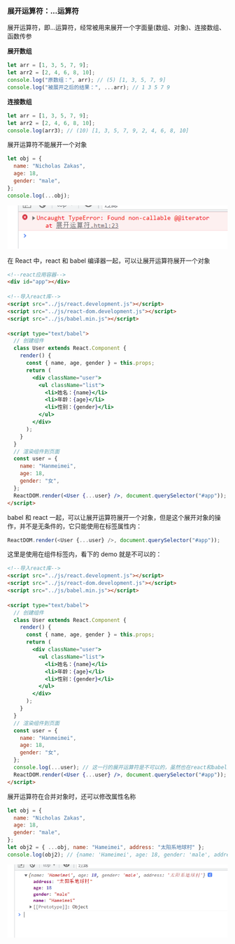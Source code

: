 ### 展开运算符：...运算符

展开运算符，即...运算符，经常被用来展开一个字面量(数组、对象)、连接数组、函数传参

**展开数组**

```javascript
let arr = [1, 3, 5, 7, 9];
let arr2 = [2, 4, 6, 8, 10];
console.log("原数组：", arr); // (5) [1, 3, 5, 7, 9]
console.log("被展开之后的结果：", ...arr); // 1 3 5 7 9
```

**连接数组**

```javascript
let arr = [1, 3, 5, 7, 9];
let arr2 = [2, 4, 6, 8, 10];
console.log(arr3); // (10) [1, 3, 5, 7, 9, 2, 4, 6, 8, 10]
```

展开运算符不能展开一个对象

```javascript
let obj = {
  name: "Nicholas Zakas",
  age: 18,
  gender: "male",
};
console.log(...obj);
```

![展开运算符不能直接展开一个对象](./images/i2.png)

在 React 中，react 和 babel 编译器一起，可以让展开运算符展开一个对象

```html
<!--react应用容器-->
<div id="app"></div>

<!--导入react库-->
<script src="../js/react.development.js"></script>
<script src="../js/react-dom.development.js"></script>
<script src="../js/babel.min.js"></script>

<script type="text/babel">
  // 创建组件
  class User extends React.Component {
    render() {
      const { name, age, gender } = this.props;
      return (
        <div className="user">
          <ul className="list">
            <li>姓名：{name}</li>
            <li>年龄：{age}</li>
            <li>性别：{gender}</li>
          </ul>
        </div>
      );
    }
  }
  // 渲染组件到页面
  const user = {
    name: "Hanmeimei",
    age: 18,
    gender: "女",
  };
  ReactDOM.render(<User {...user} />, document.querySelector("#app"));
</script>
```

babel 和 react 一起，可以让展开运算符展开一个对象，但是这个展开对象的操作，并不是无条件的，它只能使用在标签属性内：

```javascript
ReactDOM.render(<User {...user} />, document.querySelector("#app"));
```

这里是使用在组件标签内，看下的 demo 就是不可以的：

```html
<!--导入react库-->
<script src="../js/react.development.js"></script>
<script src="../js/react-dom.development.js"></script>
<script src="../js/babel.min.js"></script>

<script type="text/babel">
  // 创建组件
  class User extends React.Component {
    render() {
      const { name, age, gender } = this.props;
      return (
        <div className="user">
          <ul className="list">
            <li>姓名：{name}</li>
            <li>年龄：{age}</li>
            <li>性别：{gender}</li>
          </ul>
        </div>
      );
    }
  }
  // 渲染组件到页面
  const user = {
    name: "Hanmeimei",
    age: 18,
    gender: "女",
  };
  console.log(...user); // 这一行的展开运算符是不可以的，虽然也在react和babel的作用域内
  ReactDOM.render(<User {...user} />, document.querySelector("#app"));
</script>
```

展开运算符在合并对象时，还可以修改属性名称

```javascript
let obj = {
  name: "Nicholas Zakas",
  age: 18,
  gender: "male",
};
let obj2 = { ...obj, name: "Hameimei", address: "太阳系地球村" };
console.log(obj2); // {name: 'Hameimei', age: 18, gender: 'male', address: '太阳系地球村'}
```

![展开运算符在合并对象时也可以修改属性值](./images/i3.png)
